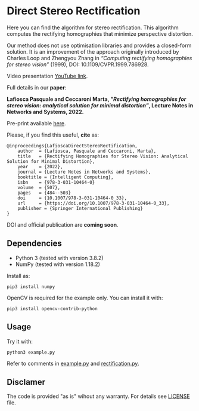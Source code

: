 # Direct Stereo Rectification
Here you can find the algorithm for stereo rectification. This algorithm computes the rectifying homographies that minimize perspective distortion.

Our method does not use optimisation libraries and provides a closed-form solution.
It is an improvement of the approach originally introduced by Charles Loop and Zhengyou Zhang in _“Computing rectifying homographies for stereo vision”_ (1999), DOI: 10.1109/CVPR.1999.786928.

Video presentation [YouTube link](https://youtu.be/oTkYWsB3KTk).

Full details in our **paper**:

**Lafiosca Pasquale and Ceccaroni Marta, *"Rectifying homographies for stereo vision: analytical solution for minimal distortion"*, Lecture Notes in Networks and Systems, 2022.**

Pre-print available [here](https://arxiv.org/abs/2203.00123).

Please, if you find this useful, **cite** as:
```
@inproceedings{LafioscaDirectStereoRectification,
    author  = {Lafiosca, Pasquale and Ceccaroni, Marta},
    title   = {Rectifying Homographies for Stereo Vision: Analytical Solution for Minimal Distortion},
    year    = {2022},
    journal = {Lecture Notes in Networks and Systems},
    booktitle = {Intelligent Computing},
    isbn    = {978-3-031-10464-0}
    volume  = {507},
    pages   = {484--503}
    doi     = {10.1007/978-3-031-10464-0_33},
    url     = {https://doi.org/10.1007/978-3-031-10464-0_33},
    publisher = {Springer International Publishing}
}
```
DOI and official publication are **coming soon**.

## Dependencies
- Python 3 (tested with version 3.8.2)
- NumPy (tested with version 1.18.2)

Install as:
```
pip3 install numpy
```

OpenCV is required for the example only. You can install it with:
```
pip3 install opencv-contrib-python
```

## Usage
Try it with:
```
python3 example.py
```
Refer to comments in [example.py](example.py) and [rectification.py](rectification.py).

## Disclamer
The code is provided "as is" wihout any warranty. For details see [LICENSE](LICENSE) file.
